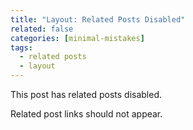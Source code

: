 ```yaml
---
title: "Layout: Related Posts Disabled"
related: false
categories: [minimal-mistakes]
tags:
  - related posts
  - layout
---
```


This post has related posts disabled.

Related post links should not appear.
